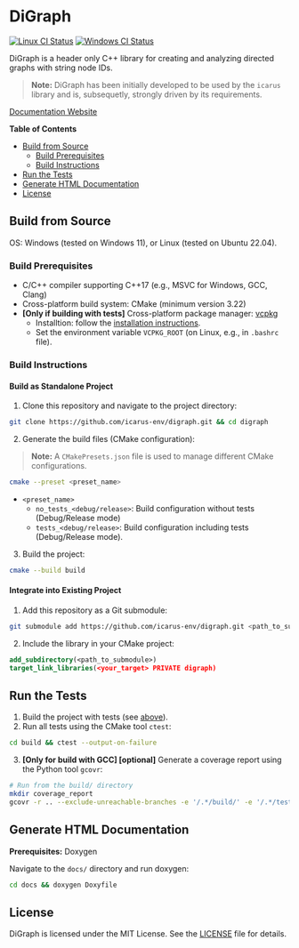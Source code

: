 # DiGraph
[![Linux CI Status](https://github.com/icarus-env/digraph/actions/workflows/linux.yml/badge.svg)](https://github.com/icarus-env/digraph/actions/workflows/linux.yml?query=workflow%3Alinux)
[![Windows CI Status](https://github.com/icarus-env/digraph/actions/workflows/windows.yml/badge.svg)](https://github.com/icarus-env/digraph/actions/workflows/windows.yml?query=workflow%3Awindows)

DiGraph is a header only C++ library for creating and analyzing directed graphs with string node IDs.

>**Note:** DiGraph has been initially developed to be used by the `icarus` library and is, subsequetly, strongly driven by its requirements.

[Documentation Website](https://icarus-env.github.io/digraph/)

**Table of Contents**
- [Build from Source](#build-from-source)
  - [Build Prerequisites](#build-prerequisites)
  - [Build Instructions](#build-instructions)
- [Run the Tests](#run-the-tests)
- [Generate HTML Documentation](#generate-html-documentation)
- [License](#license)

## Build from Source
OS: Windows (tested on Windows 11), or Linux (tested on Ubuntu 22.04).

### Build Prerequisites
* C/C++ compiler supporting C++17 (e.g., MSVC for Windows, GCC, Clang)
* Cross-platform build system: CMake (minimum version 3.22)
* **[Only if building with tests]** Cross-platform package manager: [vcpkg](https://github.com/microsoft/vcpkg) 
    - Installtion: follow the [installation instructions](https://learn.microsoft.com/de-de/vcpkg/get_started/get-started?pivots=shell-cmd#1---set-up-vcpkg). 
    - Set the environment variable `VCPKG_ROOT` (on Linux, e.g., in `.bashrc` file).

### Build Instructions
#### Build as Standalone Project
1. Clone this repository and navigate to the project directory:
```bash
git clone https://github.com/icarus-env/digraph.git && cd digraph
```

2. Generate the build files (CMake configuration):
> **Note:** A `CMakePresets.json` file is used to manage different CMake configurations.

```bash
cmake --preset <preset_name>
```
* `<preset_name>`
    * `no_tests_<debug/release>`: Build configuration without tests (Debug/Release mode)
    * `tests_<debug/release>`: Build configuration including tests (Debug/Release mode).

3. Build the project:
```bash
cmake --build build
```

#### Integrate into Existing Project
1. Add this repository as a Git submodule:
```bash
git submodule add https://github.com/icarus-env/digraph.git <path_to_submodule>
```

2. Include the library in your CMake project:
```cmake
add_subdirectory(<path_to_submodule>)
target_link_libraries(<your_target> PRIVATE digraph)
```

## Run the Tests
1. Build the project with tests (see [above](#build-as-standalone-project)).
2. Run all tests using the CMake tool `ctest`:
```bash
cd build && ctest --output-on-failure
```

3. **[Only for build with GCC] [optional]** Generate a coverage report using the Python tool `gcovr`:
```bash
# Run from the build/ directory
mkdir coverage_report
gcovr -r .. --exclude-unreachable-branches -e '/.*/build/' -e '/.*/tests/' --html --html-details -o coverage_report/coverage.html
```

## Generate HTML Documentation
**Prerequisites:** Doxygen

Navigate to the `docs/` directory and run doxygen:
```bash
cd docs && doxygen Doxyfile
```

## License
DiGraph is licensed under the MIT License. See the [LICENSE](LICENSE) file for details.
